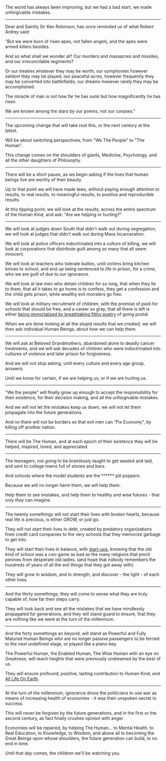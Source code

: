 The world has always been improving,
but we had a bad start, we made unforgivable mistakes.

---

Dear and Saintly Sir Ken Robinson,
has once reminded us of what Robert Ardrey said:

"But we were born of risen apes, not fallen angels, and the apes were armed killers besides.

And so what shall we wonder at? Our murders and massacres and missiles,
and our irreconcilable regiments?

Or our treaties whatever they may be worth;
our symphonies however seldom they may be played;
our peaceful acres, however frequently they may be converted into battlefields;
our dreams however rarely they may be accomplished.

The miracle of man is not how far he has sunk but how magnificently he has risen.

We are known among the stars by our poems, not our corpses."

---

The upcoming change that will take root this,
or the next century at the latest.

Will be about switching perspectives,
from "We The People" to "The Human".

This change comes on the shoulders of giants,
Medicine, Psychology, and all the other daughters of Philosophy.

---

There will be a short pause,
as we begin asking if the lives that human beings live are worthy of their beauty.

Up to that point we will have made laws,
without paying enough attention to results, to real results, to meaningful results, to positive and reproducible results.

At this tipping point,
we will look at the results, across the entire spectrum of the Human Kind, and ask: "Are we helping or hurting?"

---

We will look at judges down South that didn't walk out during segregation,
we will look at judges that didn't walk out during Mass Incarceration.

We will look at police officers indoctrinated into a culture of killing,
we will look at corporations that distribute guilt among so many that all seem innocent.

We will look at teachers who tolerate bullies,
until victims bring kitchen knives to school, and end up being sentenced to life in prison, for a crime, who we are guilt of due to our ignorance.

We will look at law men who detain children for so long,
that when they lie to them, that all it takes to go home is to confess, they get a confession and the child gets prison, while wealthy evil monsters go free.

We will look at military recruitment of children,
with the promise of paid-for schools that should be free, and a career so gray, that all there is left is either [being immortalized by breathtaking filthy poetry][1] of going postal.

When we are done looking at all the stupid results that we created,
we will then ask individual Human Beings, about how we can help them.

---

We will ask at Beloved Grandmothers, abandoned alone to deadly cancer treatments,
and we will ask decades of children who were indoctrinated into cultures of violence and later prison for forgiveness.

And we will not stop asking,
until every culture and every age group, answers.

Until we know for certain,
if we are helping us, or if we are hurting us.

---

"We the people" will finally grow up enough to accept the responsibility for their existence,
for their decision making, and all the unforgivable mistakes.

And we will not let the mistakes keep us down,
we will not let them propagate into the future generations.

And no there will not be borders so that evil men can "Fix Economy",
by killing off another nation.

---

There will be The Human,
and at each epoch of their existence they will be helped, inspired, loved, and appreciated.

---

The teenagers, not going to be brainlessly taught to get wasted and laid,
and sent to college towns full of stones and bars.

And schools where the model students
are the ****** pill poppers.

Because we will no longer harm them,
we will help them.

Help them to see mistakes,
and help them to healthy and wise futures - that only _they_ can imagine.

---

The twenty somethings will not start their lives with broken hearts,
because real life is precious, is either GROW, or just go.

They will not start their lives in debt,
created by predatory organizations from credit card companies to the very schools that they memorize garbage to get into.

They will start their lives in balance, with [start-ups][2],
knowing that the old kind of school was a con-game as bad as the many religions that pinch pennies from desperate old ladies.
(and hope that nobody remembers the hundreds of years of all the evil things that they got away with).

They will grow in wisdom, and in strength,
and discover - the light - of each other lives.

---

And the thirty somethings,
they will come to sense what they are truly capable of, how far their steps carry.

They will look back and see all the mistakes that we have mindlessly propagated for generations,
and they will stand guard to ensure, that they are nothing like we were at the turn of the millennium.

---

And the forty somethings an beyond,
will stand as Powerful and Fully Matured Human Beings who are no longer passive passengers to be ferried to the next undefined stage, or played like a piano-key.

The Powerful Human, the Enabled Human, The Wise Human with an eye on Greatness,
will reach heights that were previously undreamed by the best of us.

They will ensure profound, positive, lasting contribution to Human Kind,
and [All Life On Earth][3].

---

At the turn of the millennium,
ignorance drove the politicians to use war as means of increasing health of economies - it was their unspoken secret to success.

This will never be forgiven by the future generations,
and in the first or the second century, as fact finally crushes opinion with anger.

Economies will be repaired, by helping The Human... to Mental Health, to Real Education, to Knowledge, to Wisdom,
and above all to becoming the Great Beings upon whose shoulders, the future generation can build, to no end in time.

Until that day comes,
the children we'll be watching you.



[1]: https://www.youtube.com/watch?v=eMTDAHK-tkE
[2]: https://www.youtube.com/watch?v=ZoqgAy3h4OM
[3]: https://www.youtube.com/watch?v=m2vUKwfeXxI
